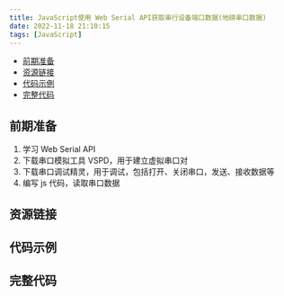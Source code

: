 ```yaml
---
title: JavaScript使用 Web Serial API获取串行设备端口数据(地磅串口数据)
date: 2022-11-18 21:10:15
tags: [JavaScript]
---
```


* [前期准备](#前期准备)
* [资源链接](#资源链接)
* [代码示例](#代码示例)
* [完整代码](#完整代码)

<!-- more -->

## 前期准备

1. 学习 Web Serial API
2. 下载串口模拟工具 VSPD，用于建立虚拟串口对
3. 下载串口调试精灵，用于调试，包括打开、关闭串口，发送、接收数据等
4. 编写 js 代码，读取串口数据

## 资源链接

## 代码示例

## 完整代码
